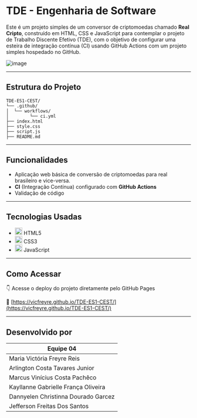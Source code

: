 # TDE - Engenharia de Software 

Este é um projeto simples de um conversor de criptomoedas chamado **Real Cripto**, construído em HTML, CSS e JavaScript para contemplar o projeto de Trabalho Discente Efetivo (TDE), com o objetivo de configurar uma esteira de integração contínua (CI) usando GitHub Actions com um projeto simples hospedado no GitHub.


![image](https://github.com/user-attachments/assets/f4171a6a-1afd-407b-a835-2cad37e70c64)


---

## Estrutura do Projeto

    TDE-ES1-CEST/
    └── .github/
    │  └── workflows/
    │        └── ci.yml
    ├── index.html
    ├── style.css
    ├── script.js
    ├── README.md
   

---

## Funcionalidades

* Aplicação web básica de conversão de criptomoedas para real brasileiro e vice-versa.
* **CI** (Integração Contínua) configurado com **GitHub Actions**
* Validação de código

---

## Tecnologias Usadas

* <img src="https://cdn.jsdelivr.net/gh/devicons/devicon/icons/html5/html5-original.svg" width="20"/> HTML5  
* <img src="https://cdn.jsdelivr.net/gh/devicons/devicon/icons/css3/css3-original.svg" width="20"/> CSS3  
* <img src="https://cdn.jsdelivr.net/gh/devicons/devicon/icons/javascript/javascript-original.svg" width="20"/> JavaScript  

---

## Como Acessar

👇 Acesse o deploy do projeto diretamente pelo GitHub Pages 

🔗 [https://vicfreyre.github.io/TDE-ES1-CEST/](https://vicfreyre.github.io/TDE-ES1-CEST/)

---

## Desenvolvido por 

| Equipe 04                                     |
|----------------------------------------------|
| Maria Victória Freyre Reis                    |
| Arlington Costa Tavares Junior                |
| Marcus Vinícius Costa Pachêco                  |
| Kayllanne Gabrielle França Oliveira            |
| Dannyelen Christinna Dourado Garcez            |
| Jefferson Freitas Dos Santos                   |
